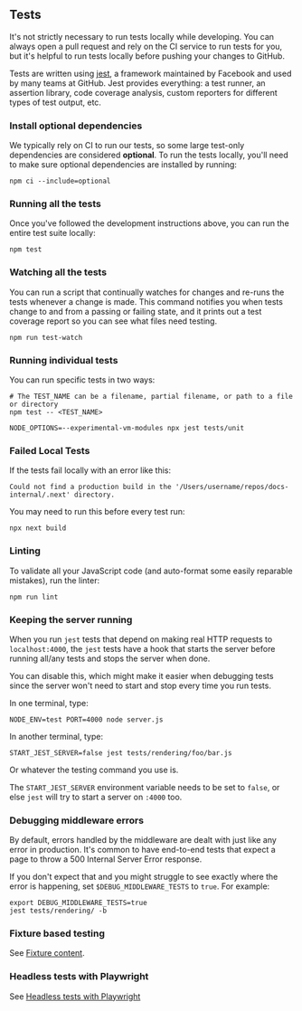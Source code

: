 ## Tests

It's not strictly necessary to run tests locally while developing. You can
always open a pull request and rely on the CI service to run tests for you,
but it's helpful to run tests locally before pushing your changes to
GitHub.

Tests are written using [jest](https://ghub.io/jest), a framework maintained
by Facebook and used by many teams at GitHub.
Jest provides everything: a test runner, an assertion library, code coverage analysis,
custom reporters for different types of test output, etc.

### Install optional dependencies

We typically rely on CI to run our tests, so some large test-only
dependencies are considered **optional**. To run the tests locally, you'll
need to make sure optional dependencies are installed by running:

```shell
npm ci --include=optional
```

### Running all the tests

Once you've followed the development instructions above, you can run the entire
test suite locally:

```shell
npm test
```

### Watching all the tests

You can run a script that continually watches for changes and
re-runs the tests whenever a change is made. This command notifies you
when tests change to and from a passing or failing state, and it prints
out a test coverage report so you can see what files need testing.

```shell
npm run test-watch
```

### Running individual tests

You can run specific tests in two ways:

```shell
# The TEST_NAME can be a filename, partial filename, or path to a file or directory
npm test -- <TEST_NAME>

NODE_OPTIONS=--experimental-vm-modules npx jest tests/unit
```

### Failed Local Tests

If the tests fail locally with an error like this:

`Could not find a production build in the '/Users/username/repos/docs-internal/.next' directory.`

You may need to run this before every test run:

```shell
npx next build
```

### Linting

To validate all your JavaScript code (and auto-format some easily reparable mistakes),
run the linter:

```shell
npm run lint
```

### Keeping the server running

When you run `jest` tests that depend on making real HTTP requests
to `localhost:4000`, the `jest` tests have a hook that starts the
server before running all/any tests and stops the server when done.

You can disable this, which might make it easier when debugging tests
since the server won't need to start and stop every time you run tests.

In one terminal, type:

```shell
NODE_ENV=test PORT=4000 node server.js
```

In another terminal, type:

```shell
START_JEST_SERVER=false jest tests/rendering/foo/bar.js
```

Or whatever the testing command you use is.

The `START_JEST_SERVER` environment variable needs to be set to `false`, or else `jest` will try to start
a server on `:4000` too.

### Debugging middleware errors

By default, errors handled by the middleware are dealt with just like
any error in production. It's common to have end-to-end tests that expect
a page to throw a 500 Internal Server Error response.

If you don't expect that and you might struggle to see exactly where the
error is happening, set `$DEBUG_MIDDLEWARE_TESTS` to `true`. For example:

```shell
export DEBUG_MIDDLEWARE_TESTS=true
jest tests/rendering/ -b
```

### Fixture based testing

See [Fixture content](./fixtures/README.md).

### Headless tests with Playwright

See [Headless tests with Playwright](./PLAYWRIGHT.md)
